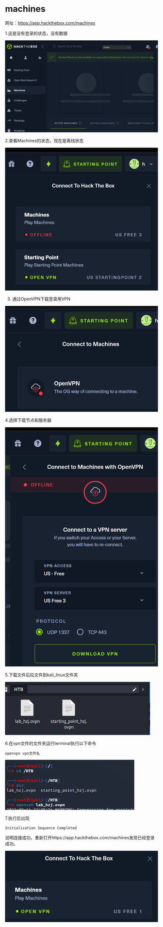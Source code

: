 # machines

网址：https://app.hackthebox.com/machines

1.这是没有登录的状态，没有数据

![连接靶机1](./img/连接靶机1.PNG)

2.查看Machines的状态，现在是离线状态

![连接靶机2](./img/连接靶机2.PNG)

3. 通过OpenVPN下载登录用VPN

![连接靶机3](./img/连接靶机3.PNG)

4.选择下载节点和服务器

![_](./img/连接靶机4.PNG)

5.下载文件后拉文件到kali_linux文件夹

![连接靶机5](./img/连接靶机5.PNG)

6.在vpn文件的文件夹运行terminal执行以下命令 

~~~ shell
openvpn vpn文件名
~~~

![连接靶机6](./img/连接靶机6.PNG)



7.执行后出现

~~~ shell
Initialization Sequence Completed
~~~

说明连接成功，重新打开https://app.hackthebox.com/machines发现已经登录成功。

![连接靶机7](./img/连接靶机7.PNG)
